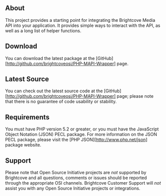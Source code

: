 About
-----

This project provides a starting point for integrating the Brightcove Media API into your application. It provides simple ways to interact with the API, as well as a long list of helper functions.

Download
--------

You can download the latest package at the [GitHub][http://github.com/brightcoveosi/PHP-MAPI-Wrapper] page.

Latest Source
-------------

You can check out the latest source code at the [GitHub][http://github.com/brightcoveosi/PHP-MAPI-Wrapper] page; please note that there is no guarantee of code usability or stability.

Requirements
------------

You must have PHP version 5.2 or greater, or you must have the JavaScript Object Notation (JSON) PECL package. For more information on the JSON PECL package, please visit the [PHP JSON][http://www.php.net/json] package website.

Support
-------

Please note that Open Source Initiative projects are *not* supported by Brightcove and all questions, comments or issues should be reported through the appropriate OSI channels. Brightcove Customer Support will *not* assist you with any Open Source Initiative projects or integrations.